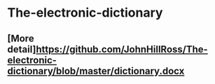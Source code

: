 # The-electronic-dictionary
## [More detail]https://github.com/JohnHillRoss/The-electronic-dictionary/blob/master/dictionary.docx
